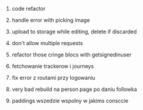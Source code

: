 1. code refactor


3. handle error with picking image
4. upload to storage while editing, delete if discarded
5. don't allow multiple requests
6. refactor those cringe blocs with getsignedinuser
7. fetchowanie trackerow i journeys
8. fix error z routami przy logowaniu
9. very bad rebuild na person page po daniu followka
10. paddings wszedzie wspolny w jakims consccie 